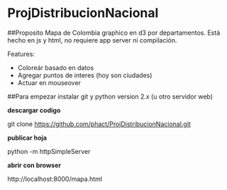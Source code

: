 ProjDistribucionNacional
========================

##Proposito
Mapa de Colombia graphico en d3 por departamentos. Está hecho en js y html, no requiere app server ni compilación.

Features:
 - Coloreár basado en datos
 - Agregar puntos de interes (hoy son ciudades)
 - Actuar en mouseover

##Para empezar
instalar git y python version 2.x (u otro servidor web)

**descargar codigo**

git clone https://github.com/phact/ProjDistribucionNacional.git

**publicar hoja**

python -m httpSimpleServer

**abrir con browser**

http://localhost:8000/mapa.html
